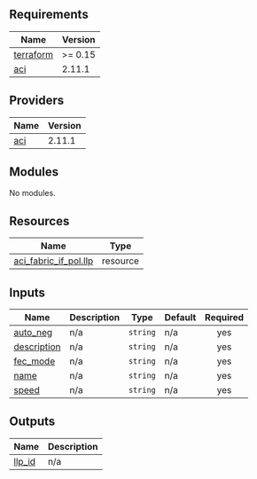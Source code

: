 <!-- BEGIN_TF_DOCS -->
## Requirements

| Name | Version |
|------|---------|
| <a name="requirement_terraform"></a> [terraform](#requirement\_terraform) | >= 0.15 |
| <a name="requirement_aci"></a> [aci](#requirement\_aci) | 2.11.1 |

## Providers

| Name | Version |
|------|---------|
| <a name="provider_aci"></a> [aci](#provider\_aci) | 2.11.1 |

## Modules

No modules.

## Resources

| Name | Type |
|------|------|
| [aci_fabric_if_pol.llp](https://registry.terraform.io/providers/ciscodevnet/aci/2.11.1/docs/resources/fabric_if_pol) | resource |

## Inputs

| Name | Description | Type | Default | Required |
|------|-------------|------|---------|:--------:|
| <a name="input_auto_neg"></a> [auto\_neg](#input\_auto\_neg) | n/a | `string` | n/a | yes |
| <a name="input_description"></a> [description](#input\_description) | n/a | `string` | n/a | yes |
| <a name="input_fec_mode"></a> [fec\_mode](#input\_fec\_mode) | n/a | `string` | n/a | yes |
| <a name="input_name"></a> [name](#input\_name) | n/a | `string` | n/a | yes |
| <a name="input_speed"></a> [speed](#input\_speed) | n/a | `string` | n/a | yes |

## Outputs

| Name | Description |
|------|-------------|
| <a name="output_llp_id"></a> [llp\_id](#output\_llp\_id) | n/a |
<!-- END_TF_DOCS -->